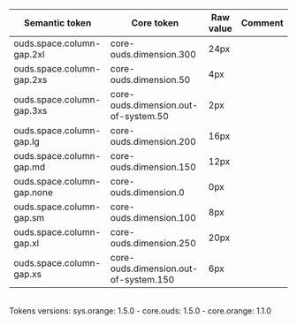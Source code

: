 | **Semantic token** | **Core token** | **Raw value** | **Comment** |
| --- | --- | --- | --- |
| ouds.space.column-gap.2xl | core-ouds.dimension.300 | 24px |  |
| ouds.space.column-gap.2xs | core-ouds.dimension.50 | 4px |  |
| ouds.space.column-gap.3xs | core-ouds.dimension.out-of-system.50 | 2px |  |
| ouds.space.column-gap.lg | core-ouds.dimension.200 | 16px |  |
| ouds.space.column-gap.md | core-ouds.dimension.150 | 12px |  |
| ouds.space.column-gap.none | core-ouds.dimension.0 | 0px |  |
| ouds.space.column-gap.sm | core-ouds.dimension.100 | 8px |  |
| ouds.space.column-gap.xl | core-ouds.dimension.250 | 20px |  |
| ouds.space.column-gap.xs | core-ouds.dimension.out-of-system.150 | 6px |  |

<br>Tokens versions: sys.orange: 1.5.0 - core.ouds: 1.5.0 - core.orange: 1.1.0